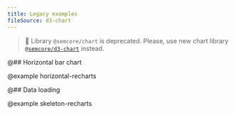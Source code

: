 ```yaml
---
title: Legacy examples
fileSource: d3-chart
---
```


> 🚨 Library `@semcore/chart` is deprecated. Please, use new chart library [`@semcore/d3-chart`](/data-display/area-chart/area-chart-d3-code/) instead.

@## Horizontal bar chart

@example horizontal-recharts

@## Data loading

@example skeleton-recharts

